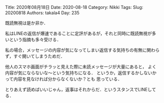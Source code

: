 ﻿Title: 2020年08月18日
Date: 2020-08-18
Category: Nikki
Tags: 
Slug: 20200818
Authors: takala4
Day: 235




既読無視は是か非か．


私はLINEの返信が爆速であることに定評があるが，それと同時に既読無視が多いという指摘も多々受ける．


私の場合，メッセージの内容が気になってしまい返信する気持ちの有無に関わらず，すぐ開いてしまうためだ．


他人のスマホ画面がチラッと見えた際に未読メッセージが大量にあると，
よく内容が気にならないな～という気持ちになる．
というか，返信するかしないかって内容を見なければ分からなくないか？とも
思っている．



とりあえず読めばいいじゃん，返事はそれからだ．というスタンスでLINEしてる．